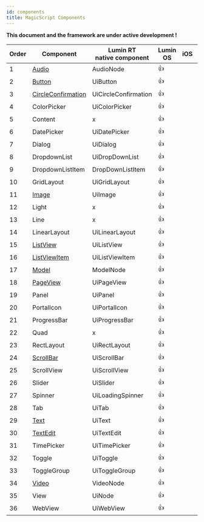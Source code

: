 ```yaml
---
id: components
title: MagicScript Components
---
```


**This document and the framework are under active development !**

| Order | Component                                              | Lumin RT<br/>native component | Lumin OS   | iOS | Android |
| ----- | ------------------------------------------------------ | ----------------------------- | ---------- | --- | ------- |
| 1     | [Audio](components/Audio.md)                           | AudioNode                     | :thumbsup: |
| 2     | [Button](components/Button.md)                         | UiButton                      | :thumbsup: |
| 3     | [CircleConfirmation](components/CircleConfirmation.md) | UiCircleConfirmation          | :thumbsup: |
| 4     | ColorPicker                                            | UiColorPicker                 | :thumbsup: |
| 5     | Content                                                | x                             | :thumbsup: |
| 6     | DatePicker                                             | UiDatePicker                  | :thumbsup: |
| 7     | Dialog                                                 | UiDialog                      | :thumbsup: |
| 8     | DropdownList                                           | UiDropDownList                | :thumbsup: |
| 9     | DropdownListItem                                       | DropDownListItem              | :thumbsup: |
| 10    | GridLayout                                             | UiGridLayout                  | :thumbsup: |
| 11    | [Image](components/Image.md)                           | UiImage                       | :thumbsup: |
| 12    | Light                                                  | x                             | :thumbsup: |
| 13    | Line                                                   | x                             | :thumbsup: |
| 14    | LinearLayout                                           | UiLinearLayout                | :thumbsup: |
| 15    | [ListView](components/ListView.md)                     | UiListView                    | :thumbsup: |
| 16    | [ListViewItem](components/ListViewItem.md)             | UiListViewItem                | :thumbsup: |
| 17    | [Model](components/Model.md)                           | ModelNode                     | :thumbsup: |
| 18    | [PageView](components/PageView.md)                     | UiPageView                    | :thumbsup: |
| 19    | Panel                                                  | UiPanel                       | :thumbsup: |
| 20    | PortalIcon                                             | UiPortalIcon                  | :thumbsup: |
| 21    | ProgressBar                                            | UiProgressBar                 | :thumbsup: |
| 22    | Quad                                                   | x                             | :thumbsup: |
| 23    | RectLayout                                             | UiRectLayout                  | :thumbsup: |
| 24    | [ScrollBar](components/ScrollBar.md)                   | UiScrollBar                   | :thumbsup: |
| 25    | ScrollView                                             | UiScrollView                  | :thumbsup: |
| 26    | Slider                                                 | UiSlider                      | :thumbsup: |
| 27    | Spinner                                                | UiLoadingSpinner              | :thumbsup: |
| 28    | Tab                                                    | UiTab                         | :thumbsup: |
| 29    | [Text](components/Text.md)                             | UiText                        | :thumbsup: |
| 30    | [TextEdit](components/TextEdit.md)                     | UiTextEdit                    | :thumbsup: |
| 31    | TimePicker                                             | UiTimePicker                  | :thumbsup: |
| 32    | Toggle                                                 | UiToggle                      | :thumbsup: |
| 33    | ToggleGroup                                            | UiToggleGroup                 | :thumbsup: |
| 34    | [Video](components/Video.md)                           | VideoNode                     | :thumbsup: |
| 35    | View                                                   | UiNode                        | :thumbsup: |
| 36    | WebView                                                | UiWebView                     | :thumbsup: |
